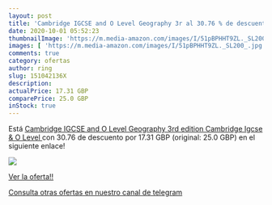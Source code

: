 ```yaml
---
layout: post
title: 'Cambridge IGCSE and O Level Geography 3r al 30.76 % de descuento'
date: 2020-10-01 05:52:23
thumbnailImage: 'https://m.media-amazon.com/images/I/51pBPHHT9ZL._SL200_.jpg'
images: [ 'https://m.media-amazon.com/images/I/51pBPHHT9ZL._SL200_.jpg' ]
comments: true
category: ofertas
author: ring
slug: 151042136X
description:
actualPrice: 17.31 GBP
comparePrice: 25.0 GBP
inStock: true
---
```


Está [Cambridge IGCSE and O Level Geography 3rd edition  Cambridge Igcse & O Level ](https://www.amazon.co.uk/dp/151042136X/?tag=redken01-21) con 30.76 de descuento por 17.31 GBP (original: 25.0 GBP) en el siguiente enlace!

[![](https://m.media-amazon.com/images/I/51pBPHHT9ZL._SL200_.jpg)](https://www.amazon.co.uk/dp/151042136X/?tag=redken01-21)

[Ver la oferta!!](https://www.amazon.co.uk/dp/151042136X/?tag=redken01-21)

[Consulta otras ofertas en nuestro canal de telegram](https://t.me/s/ofertas25)
